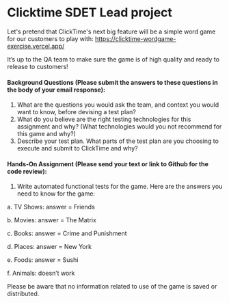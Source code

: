 # Clicktime SDET Lead project

Let's pretend that ClickTime's next big feature will be a simple word game for our customers to play with: https://clicktime-wordgame-exercise.vercel.app/

It’s up to the QA team to make sure the game is of high quality and ready to release to
customers!

#### Background Questions (Please submit the answers to these questions in the body of your email response):
1. What are the questions you would ask the team, and context you would want to know, before devising a test plan?
2. What do you believe are the right testing technologies for this assignment and why? (What technologies would you not recommend for this game and why?)
3. Describe your test plan. What parts of the test plan are you choosing to execute and submit to ClickTime and why?


####  Hands-On Assignment (Please send your text or link to Github for the code review):
1. Write automated functional tests for the game. Here are the answers you need to know for the game:

  a. TV Shows: answer = Friends

  b. Movies: answer = The Matrix

  c. Books: answer = Crime and Punishment

  d. Places: answer = New York

  e. Foods: answer = Sushi

  f. Animals: doesn’t work

Please be aware that no information related to use of the game is saved or distributed.
